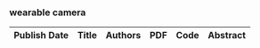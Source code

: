 
### wearable camera
|Publish Date|Title|Authors|PDF|Code|Abstract|
| :---: | :---: | :---: | :---: | :---: | :---: |
